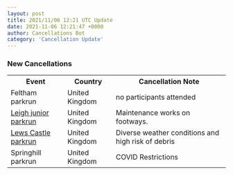 ```yaml
---
layout: post
title: 2021/11/06 12:21 UTC Update
date: 2021-11-06 12:21:47 +0000
author: Cancellations Bot
category: 'Cancellation Update'
---
```


<h3>New Cancellations</h3>
<div class='hscrollable'>
<table style='width: 100%'>
    <tr>
        <th>Event</th>
        <th>Country</th>
        <th>Cancellation Note</th>
    </tr>
    <tr>
        <td>Feltham parkrun</td>
        <td>United Kingdom</td>
        <td>no participants attended</td>
    </tr>
    <tr>
        <td><a href="https://www.parkrun.org.uk/leigh-juniors">Leigh junior parkrun</a></td>
        <td>United Kingdom</td>
        <td>Maintenance works on footways.</td>
    </tr>
    <tr>
        <td><a href="https://www.parkrun.org.uk/lewscastle">Lews Castle parkrun</a></td>
        <td>United Kingdom</td>
        <td>Diverse weather conditions and high risk of debris</td>
    </tr>
    <tr>
        <td>Springhill parkrun</td>
        <td>United Kingdom</td>
        <td>COVID Restrictions</td>
    </tr>
</table>
</div>
